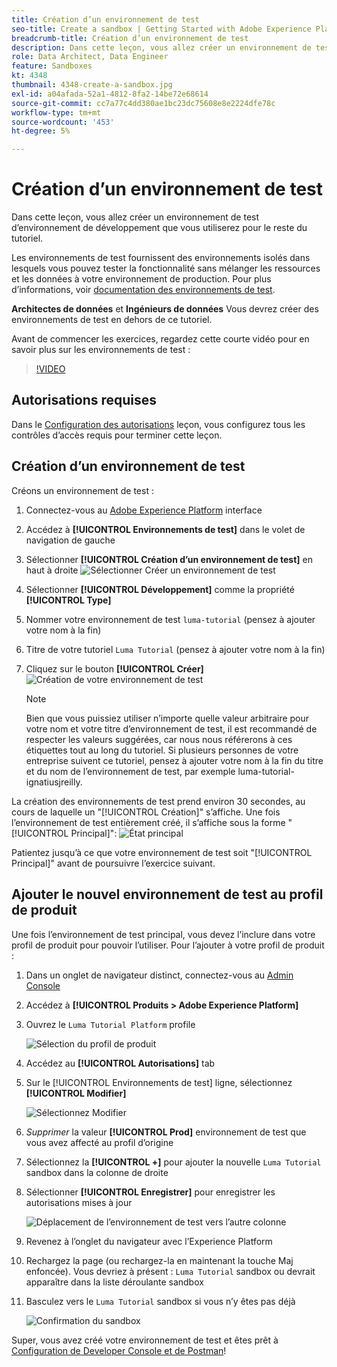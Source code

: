 ```yaml
---
title: Création d’un environnement de test
seo-title: Create a sandbox | Getting Started with Adobe Experience Platform for Data Architects and Data Engineers
breadcrumb-title: Création d’un environnement de test
description: Dans cette leçon, vous allez créer un environnement de test d’environnement de développement que vous pourrez utiliser pour le reste du tutoriel.
role: Data Architect, Data Engineer
feature: Sandboxes
kt: 4348
thumbnail: 4348-create-a-sandbox.jpg
exl-id: a04afada-52a1-4812-8fa2-14be72e68614
source-git-commit: cc7a77c4dd380ae1bc23dc75608e8e2224dfe78c
workflow-type: tm+mt
source-wordcount: '453'
ht-degree: 5%

---
```


# Création d’un environnement de test

<!--25min-->

Dans cette leçon, vous allez créer un environnement de test d’environnement de développement que vous utiliserez pour le reste du tutoriel.

Les environnements de test fournissent des environnements isolés dans lesquels vous pouvez tester la fonctionnalité sans mélanger les ressources et les données à votre environnement de production. Pour plus d’informations, voir [documentation des environnements de test](https://experienceleague.adobe.com/docs/experience-platform/sandbox/home.html?lang=fr).

**Architectes de données** et **Ingénieurs de données** Vous devrez créer des environnements de test en dehors de ce tutoriel.

Avant de commencer les exercices, regardez cette courte vidéo pour en savoir plus sur les environnements de test :
>[!VIDEO](https://video.tv.adobe.com/v/29838/?quality=12&learn=on)

## Autorisations requises

Dans le [Configuration des autorisations](configure-permissions.md) leçon, vous configurez tous les contrôles d’accès requis pour terminer cette leçon.

<!--
* Permission items **[!UICONTROL Sandbox Administration]** > **[!UICONTROL View Sandboxes]** and **[!UICONTROL Manage Sandboxes]**
* Permission item **[!UICONTROL Sandboxes]** > **[!UICONTROL Prod]**
* User-role access to the `Luma Tutorial Platform` product profile
* Admin-level access to the `Luma Tutorial Platform` product profile
-->

## Création d’un environnement de test

Créons un environnement de test :

1. Connectez-vous au [Adobe Experience Platform](https://experience.adobe.com/platform) interface
1. Accédez à **[!UICONTROL Environnements de test]** dans le volet de navigation de gauche
1. Sélectionner **[!UICONTROL Création d’un environnement de test]** en haut à droite
   ![Sélectionner Créer un environnement de test](assets/sandbox-createSandbox.png)

1. Sélectionner **[!UICONTROL Développement]** comme la propriété **[!UICONTROL Type]**
1. Nommer votre environnement de test `luma-tutorial` (pensez à ajouter votre nom à la fin)
1. Titre de votre tutoriel `Luma Tutorial` (pensez à ajouter votre nom à la fin)
1. Cliquez sur le bouton **[!UICONTROL Créer]**
   ![Création de votre environnement de test](assets/sandbox-nameSandbox.png)
   >[!NOTE]
   >
   >Bien que vous puissiez utiliser n’importe quelle valeur arbitraire pour votre nom et votre titre d’environnement de test, il est recommandé de respecter les valeurs suggérées, car nous nous référerons à ces étiquettes tout au long du tutoriel. Si plusieurs personnes de votre entreprise suivent ce tutoriel, pensez à ajouter votre nom à la fin du titre et du nom de l’environnement de test, par exemple luma-tutorial-ignatiusjreilly.

La création des environnements de test prend environ 30 secondes, au cours de laquelle un &quot;[!UICONTROL Création]&quot; s’affiche. Une fois l’environnement de test entièrement créé, il s’affiche sous la forme &quot;[!UICONTROL Principal]&quot;:
![État principal](assets/sandbox-active.png)

Patientez jusqu’à ce que votre environnement de test soit &quot;[!UICONTROL Principal]&quot; avant de poursuivre l’exercice suivant.

## Ajouter le nouvel environnement de test au profil de produit

Une fois l’environnement de test principal, vous devez l’inclure dans votre profil de produit pour pouvoir l’utiliser. Pour l’ajouter à votre profil de produit :

1. Dans un onglet de navigateur distinct, connectez-vous au [Admin Console](https://adminconsole.adobe.com)
1. Accédez à **[!UICONTROL Produits > Adobe Experience Platform]**
1. Ouvrez le `Luma Tutorial Platform` profile

   ![Sélection du profil de produit](assets/sandbox-selectProfile.png)

1. Accédez au **[!UICONTROL Autorisations]** tab

1. Sur le [!UICONTROL Environnements de test] ligne, sélectionnez **[!UICONTROL Modifier]**

   ![Sélectionnez Modifier](assets/sandbox-selectSandboxes.png)

1. _Supprimer_ la valeur **[!UICONTROL Prod]** environnement de test que vous avez affecté au profil d’origine
1. Sélectionnez la **[!UICONTROL +]** pour ajouter la nouvelle `Luma Tutorial` sandbox dans la colonne de droite
1. Sélectionner **[!UICONTROL Enregistrer]** pour enregistrer les autorisations mises à jour

   ![Déplacement de l’environnement de test vers l’autre colonne](assets/sandbox-addLumaTutorial.png)

1. Revenez à l’onglet du navigateur avec l’Experience Platform
1. Rechargez la page (ou rechargez-la en maintenant la touche Maj enfoncée). Vous devriez à présent : `Luma Tutorial` sandbox ou devrait apparaître dans la liste déroulante sandbox
1. Basculez vers le `Luma Tutorial` sandbox si vous n’y êtes pas déjà

   ![Confirmation du sandbox](assets/sandbox-confirmDropdown.png)

Super, vous avez créé votre environnement de test et êtes prêt à [Configuration de Developer Console et de Postman](set-up-developer-console-and-postman.md)!
